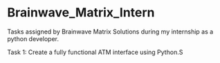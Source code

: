 # Brainwave_Matrix_Intern
Tasks assigned by Brainwave Matrix Solutions during  my internship as a python developer.

Task 1: Create a fully functional ATM interface using Python.S
